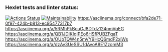 ### Hexlet tests and linter status:
[![Actions Status](https://github.com/W-i-T/python-project-lvl1/workflows/hexlet-check/badge.svg)](https://github.com/W-i-T/python-project-lvl1/actions)
[![Maintainability](https://github.com/W-i-T/python-project-lvl1.git)](https://github.com/W-i-T/python-project-lvl1.git)
https://asciinema.org/connect/bfa2de71-0f97-424b-b813-ec95477317b7
https://asciinema.org/a/5RMhPkBcuGJ8DTdz124nmVqEG
https://asciinema.org/a/QB1JDIKIqIPEo6HSfPUBZFqaT
https://asciinema.org/a/OUbTQW4n5mVY9HcQ6mdF2xlWs
https://asciinema.org/a/dzAy3UeSSU1dAvoA8E1ZzomM3
